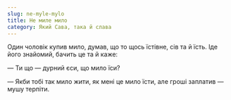 ```yaml
---
slug: ne-myle-mylo
title: Не миле мило
category: Який Сава, така й слава
---
```

Один чоловік купив мило, думав, що то щось їстівне, сів та й їсть. Іде його знайомий, бачить це та й каже:

— Ти що — дурний єси, що мило їси?

— Якби тобі так мило жити, як мені це мило їсти, але гроші заплатив — мушу терпіти.
